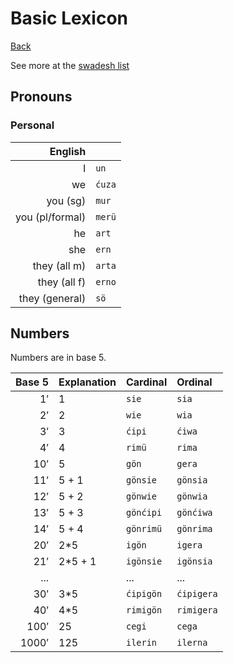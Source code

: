 Basic Lexicon
=============

[Back](./README.md)

See more at the [swadesh list](./swadesh.md)

## Pronouns
### Personal
|         English |        |
|----------------:|:-------|
|               I | `un`   |
|              we | `ćuza` |
|        you (sg) | `mur`  |
| you (pl/formal) | `merü` |
|              he | `art`  |
|             she | `ern`  |
|    they (all m) | `arta` |
|    they (all f) | `erno` |
|  they (general) | `sö`   |

## Numbers

Numbers are in base 5.

|      Base 5 | Explanation | Cardinal  | Ordinal    |
|------------:|:------------|:----------|:-----------|
|    1&prime; | 1           | `sie`     | `sia`      |
|    2&prime; | 2           | `wie`     | `wia`      |
|    3&prime; | 3           | `ćipi`    | `ćiwa`     |
|    4&prime; | 4           | `rimü`    | `rima`     |
|   10&prime; | 5           | `gön`     | `gera`     |
|   11&prime; | 5 + 1       | `gönsie`  | `gönsia`   |
|   12&prime; | 5 + 2       | `gönwie`  | `gönwia`   |
|   13&prime; | 5 + 3       | `gönćipi` | `gönćiwa`  |
|   14&prime; | 5 + 4       | `gönrimü` | `gönrima`  |
|   20&prime; | 2*5         | `igön`    | `igera`    |
|   21&prime; | 2*5 + 1     | `igönsie` | `igönsia`  |
|         ... |             | ...       | ...        |
|   30&prime; | 3*5         | `ćipigön` | `ćipigera` |
|   40&prime; | 4*5         | `rimigön` | `rimigera` |
|  100&prime; | 25          | `cegi`    | `cega`     |
| 1000&prime; | 125         | `ilerin`  | `ilerna`   |